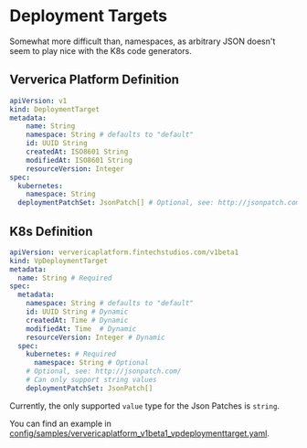 # Deployment Targets

Somewhat more difficult than, namespaces, as arbitrary JSON doesn't 
seem to play nice with the K8s code generators.

## Ververica Platform Definition

```yaml
apiVersion: v1
kind: DeploymentTarget
metadata:
    name: String
    namespace: String # defaults to "default"
    id: UUID String
    createdAt: ISO8601 String
    modifiedAt: ISO8601 String
    resourceVersion: Integer
spec:
  kubernetes:
    namespace: String
  deploymentPatchSet: JsonPatch[] # Optional, see: http://jsonpatch.com/
```

## K8s Definition

```yaml
apiVersion: ververicaplatform.fintechstudios.com/v1beta1
kind: VpDeploymentTarget
metadata:
  name: String # Required
spec:
  metadata:
    namespace: String # defaults to "default"
    id: UUID String # Dynamic
    createdAt: Time # Dynamic
    modifiedAt: Time  # Dynamic
    resourceVersion: Integer # Dynamic
  spec:
    kubernetes: # Required
      namespace: String # Optional
    # Optional, see: http://jsonpatch.com/
    # Can only support string values
    deploymentPatchSet: JsonPatch[]
```

Currently, the only supported `value` type for the Json Patches is `string`.

You can find an example in [config/samples/ververicaplatform_v1beta1_vpdeploymenttarget.yaml](../../config/samples/ververicaplatform_v1beta1_vpdeploymenttarget.yaml).
